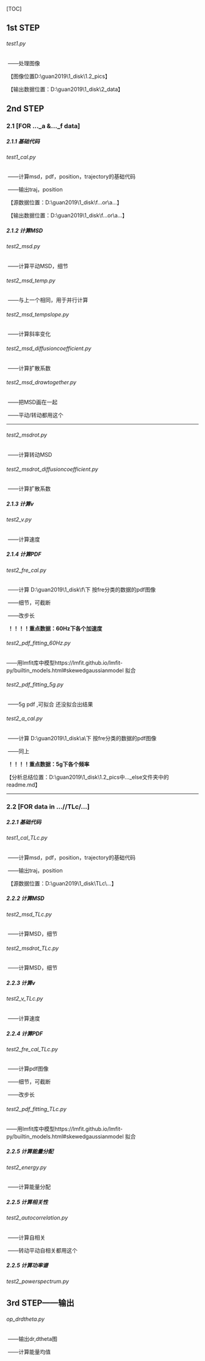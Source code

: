 [TOC]



## 1st STEP

###### test1.py 

​	——处理图像

​	【图像位置D:\guan2019\1_disk\1.2_pics】

​	【输出数据位置：D:\guan2019\1_disk\2_data】



## 2nd STEP

### 2.1 [FOR ..._a &..._f data]

##### 2.1.1 基础代码

###### test1_cal.py 

​	——计算msd，pdf，position，trajectory的基础代码

​	——输出traj，position

​	【源数据位置：D:\guan2019\1_disk\f\...or\\a...】

​	【输出数据位置：D:\guan2019\1_disk\f...or\\a...】





##### 2.1.2 计算MSD

###### test2_msd.py

​		——计算平动MSD，细节

###### test2_msd_temp.py

​		——与上一个相同，用于并行计算

###### test2_msd_tempslope.py

​		——计算斜率变化

###### test2_msd_diffusioncoefficient.py

​		——计算扩散系数

###### test2_msd_drawtogether.py

​		——把MSD画在一起

​		——平动/转动都用这个

------------------------

###### test2_msdrot.py

​		——计算转动MSD

###### test2_msdrot_diffusioncoefficient.py

​		——计算扩散系数



##### 2.1.3 计算v

###### test2_v.py

​		——计算速度



##### 2.1.4 计算PDF

###### test2_fre_cal.py 

​		——计算 D:\guan2019\1_disk\f\下 按fre分类的数据的pdf图像

​		——细节，可截断

​		——改步长

​		**！！！！重点数据：60Hz下各个加速度**

###### test2_pdf_fitting_60Hz.py 

​		——用lmfit库中模型https://lmfit.github.io/lmfit-py/builtin_models.html#skewedgaussianmodel 拟合

###### test2_pdf_fitting_5g.py 

​		——5g pdf ,可拟合 还没拟合出结果



###### test2_a_cal.py 

​		——计算 D:\guan2019\1_disk\a\下 按fre分类的数据的pdf图像

​		——同上

​		**！！！！重点数据：5g下各个频率**

【分析总结位置：D:\guan2019\1_disk\1.2_pics中..._else文件夹中的readme.md】

------

### 2.2 [FOR data in ...//TLc/...]

##### 2.2.1 基础代码

######  test1_cal_TLc.py 

​	——计算msd，pdf，position，trajectory的基础代码

​	——输出traj，position

​	【源数据位置：D:\guan2019\1_disk\TLc\\\...】



##### 2.2.2 计算MSD

###### test2_msd_TLc.py

​		——计算MSD，细节

###### test2_msdrot_TLc.py

​		——计算MSD，细节



##### 2.2.3 计算v

###### test2_v_TLc.py

​		——计算速度



##### 2.2.4 计算PDF

###### test2_fre_cal_TLc.py 

​		——计算pdf图像

​		——细节，可截断

​		——改步长

###### test2_pdf_fitting_TLc.py 

​		——用lmfit库中模型https://lmfit.github.io/lmfit-py/builtin_models.html#skewedgaussianmodel 拟合



##### 2.2.5 计算能量分配

###### test2_energy.py

​		——计算能量分配



##### 2.2.5 计算相关性

###### test2_autocorrelation.py

​		——计算自相关

​		——转动平动自相关都用这个

##### 2.2.5 计算功率谱

###### test2_powerspectrum.py



## 3rd STEP——输出

###### op_drdtheta.py

​		——输出dr,dtheta图

​		——计算能量均值